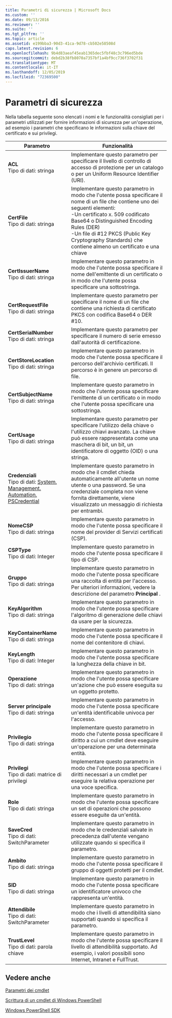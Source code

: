 ```yaml
---
title: Parametri di sicurezza | Microsoft Docs
ms.custom: ''
ms.date: 09/13/2016
ms.reviewer: ''
ms.suite: ''
ms.tgt_pltfrm: ''
ms.topic: article
ms.assetid: e199bba3-90d3-41ca-9d78-cb502e58508d
caps.latest.revision: 6
ms.openlocfilehash: 9b4d83aeaf45eab1365dec5fbf48c3c796ed5bde
ms.sourcegitcommit: debd2b38fb8070a7357bf1a4bf9cc736f3702f31
ms.translationtype: MT
ms.contentlocale: it-IT
ms.lasthandoff: 12/05/2019
ms.locfileid: "72369500"
---
```

# <a name="security-parameters"></a>Parametri di sicurezza

Nella tabella seguente sono elencati i nomi e le funzionalità consigliati per i parametri utilizzati per fornire informazioni di sicurezza per un'operazione, ad esempio i parametri che specificano le informazioni sulla chiave del certificato e sui privilegi.

|Parametro|Funzionalità|
|---|---|
|**ACL**<br>Tipo di dati: stringa|Implementare questo parametro per specificare il livello di controllo di accesso di protezione per un catalogo o per un Uniform Resource Identifier (URI).|
|**CertFile**<br>Tipo di dati: stringa|Implementare questo parametro in modo che l'utente possa specificare il nome di un file che contiene uno dei seguenti elementi:<br>-Un certificato x. 509 codificato Base64 o Distinguished Encoding Rules (DER)<br>-Un file di #12 PKCS (Public Key Cryptography Standards) che contiene almeno un certificato e una chiave|
|**CertIssuerName**<br>Tipo di dati: stringa|Implementare questo parametro in modo che l'utente possa specificare il nome dell'emittente di un certificato o in modo che l'utente possa specificare una sottostringa.|
|**CertRequestFile**<br>Tipo di dati: stringa|Implementare questo parametro per specificare il nome di un file che contiene una richiesta di certificato PKCS con codifica Base64 o DER #10.|
|**CertSerialNumber**<br>Tipo di dati: stringa|Implementare questo parametro per specificare il numero di serie emesso dall'autorità di certificazione.|
|**CertStoreLocation**<br>Tipo di dati: stringa|Implementare questo parametro in modo che l'utente possa specificare il percorso dell'archivio certificati. Il percorso è in genere un percorso di file.|
|**CertSubjectName**<br>Tipo di dati: stringa|Implementare questo parametro in modo che l'utente possa specificare l'emittente di un certificato o in modo che l'utente possa specificare una sottostringa.|
|**CertUsage**<br>Tipo di dati: stringa|Implementare questo parametro per specificare l'utilizzo della chiave o l'utilizzo chiavi avanzato. La chiave può essere rappresentata come una maschera di bit, un bit, un identificatore di oggetto (OID) o una stringa.|
|**Credenziali**<br>Tipo di dati: [System. Management. Automation. PSCredential](/dotnet/api/System.Management.Automation.PSCredential)|Implementare questo parametro in modo che il cmdlet chieda automaticamente all'utente un nome utente o una password. Se una credenziale completa non viene fornita direttamente, viene visualizzato un messaggio di richiesta per entrambi.|
|**NomeCSP**<br>Tipo di dati: stringa|Implementare questo parametro in modo che l'utente possa specificare il nome del provider di Servizi certificati (CSP).|
|**CSPType**<br>Tipo di dati: Integer|Implementare questo parametro in modo che l'utente possa specificare il tipo di CSP.|
|**Gruppo**<br>Tipo di dati: stringa|Implementare questo parametro in modo che l'utente possa specificare una raccolta di entità per l'accesso. Per ulteriori informazioni, vedere la descrizione del parametro **Principal** .|
|**KeyAlgorithm**<br>Tipo di dati: stringa|Implementare questo parametro in modo che l'utente possa specificare l'algoritmo di generazione delle chiavi da usare per la sicurezza.|
|**KeyContainerName**<br>Tipo di dati: stringa|Implementare questo parametro in modo che l'utente possa specificare il nome del contenitore di chiavi.|
|**KeyLength**<br>Tipo di dati: Integer|Implementare questo parametro in modo che l'utente possa specificare la lunghezza della chiave in bit.|
|**Operazione**<br>Tipo di dati: stringa|Implementare questo parametro in modo che l'utente possa specificare un'azione che può essere eseguita su un oggetto protetto.|
|**Server principale**<br>Tipo di dati: stringa|Implementare questo parametro in modo che l'utente possa specificare un'entità identificabile univoca per l'accesso.|
|**Privilegio**<br>Tipo di dati: stringa|Implementare questo parametro in modo che l'utente possa specificare il diritto a cui un cmdlet deve eseguire un'operazione per una determinata entità.|
|**Privilegi**<br>Tipo di dati: matrice di privilegi|Implementare questo parametro in modo che l'utente possa specificare i diritti necessari a un cmdlet per eseguire la relativa operazione per una voce specifica.|
|**Role**<br>Tipo di dati: stringa|Implementare questo parametro in modo che l'utente possa specificare un set di operazioni che possono essere eseguite da un'entità.|
|**SaveCred**<br>Tipo di dati: SwitchParameter|Implementare questo parametro in modo che le credenziali salvate in precedenza dall'utente vengano utilizzate quando si specifica il parametro.|
|**Ambito**<br>Tipo di dati: stringa|Implementare questo parametro in modo che l'utente possa specificare il gruppo di oggetti protetti per il cmdlet.|
|**SID**<br>Tipo di dati: stringa|Implementare questo parametro in modo che l'utente possa specificare un identificatore univoco che rappresenta un'entità.|
|**Attendibile**<br>Tipo di dati: SwitchParameter|Implementare questo parametro in modo che i livelli di attendibilità siano supportati quando si specifica il parametro.|
|**TrustLevel**<br>Tipo di dati: parola chiave|Implementare questo parametro in modo che l'utente possa specificare il livello di attendibilità supportato. Ad esempio, i valori possibili sono Internet, Intranet e FullTrust.|

## <a name="see-also"></a>Vedere anche

[Parametri dei cmdlet](./cmdlet-parameters.md)

[Scrittura di un cmdlet di Windows PowerShell](./writing-a-windows-powershell-cmdlet.md)

[Windows PowerShell SDK](../windows-powershell-reference.md)
